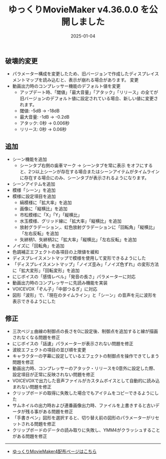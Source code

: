﻿---
title: ゆっくりMovieMaker v4.36.0.0 を公開しました
date: 2025-01-04
tags: [YMM4,お知らせ]
---
## 破壊的変更
- パラメーター構成を変更したため、旧バージョンで作成したディスプレイスメントマップを読み込むと、表示が崩れる場合があります。
変更
- 動画出力時のコンプレッサー機能のデフォルト値を変更
  - アップデート時、「閾値」「最大音量」「アタック」「リリース」の全てが旧バージョンのデフォルト値に設定されている場合、新しい値に変更されます。
  - 閾値: -5dB → -18dB
  - 最大音量: -1dB → -0.2dB
  - アタック: 0秒 → 0.006秒
  - リリース: 0秒 → 0.06秒
## 追加
- シーン機能を追加
  - シーンタブ右側の歯車マーク → シーンタブを常に表示 をオフにすると、2つ以上シーンが存在する場合またはシーンアイテムがタイムラインに存在する場合にのみ、シーンタブが表示されるようになります。
- シーンアイテムを追加
- 模様「シーン」を追加
- 模様に設定項目を追加
  - 縞模様に「拡大率」を追加
  - 画像に「縦横比」を追加
  - 市松模様に「X」「Y」「縦横比」
  - 水玉模様、グリッド線に「拡大率」「縦横比」を追加
  - 放射グラデーション,、虹色放射グラデーションに「回転角」「縦横比」「左右反転」を追加
  - 矢絣柄1、矢絣柄2に「拡大率」「縦横比」「左右反転」を追加
- ノイズに「回転角」を追加
- 色調補正エフェクトの各項目の上限値を緩和
- ディスプレイスメントマップで模様を使用して変形できるようにした
- 「ディスプレイスメントマップ」「ノイズ歪み」「ノイズ色ずれ」の変形方法に「拡大変形」「回転変形」を追加
- にじボイスの「感情レベル」「発音の長さ」パラメーターに対応
- 動画出力時のコンプレッサーに先読み機能を実装
- VOICEVOX「ぞん子」「中部つるぎ」に対応
- 図形「波形」で、「現在のタイムライン」と「シーン」の音声を元に波形を表示できるようにした
## 修正
- 三次ベジェ曲線の制御点の長さを0に設定後、制御点を追加すると線が描画されなくなる問題を修正
- にじボイスの「話速」パラメーターが表示されない問題を修正
- 波紋エフェクトの項目の並び順を変更
- キャラクターの字幕に設定しているエフェクトの制御点を操作できてしまう問題を修正
- 動画出力時、コンプレッサーのアタック・リリースを0意外に設定した際、設定項目が正常に反映されない問題を修正
- VOICEVOXで出力した音声ファイルがカスタムボイスとして自動的に読み込まれない問題を修正
- クリップボードの取得に失敗した場合でもアイテムをコピーできるようにした
- サムネイルの出力時および連番画像出力時、ファイルを上書きすると古いデータが残る事がある問題を修正
- 「手書きペン」図形を選択すると、切り替え前の図形のパラメーターがリセットされる問題を修正
- クリップボードのデータの読み取りに失敗し、YMM4がクラッシュすることがある問題を修正

---

- [ゆっくりMovieMaker4配布ページはこちら](../index.md)